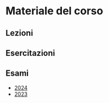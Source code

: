 # Materiale del corso

## Lezioni

## Esercitazioni

## Esami

- [2024]({{site.baseurl}}/esami/2024/)
- [2023]({{site.baseurl}}/esami/2023/)
